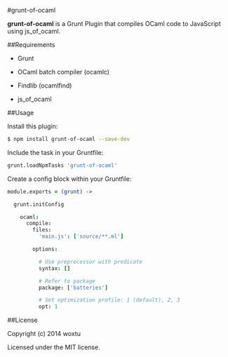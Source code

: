#grunt-of-ocaml

**grunt-of-ocaml** is a Grunt Plugin that compiles OCaml code to JavaScript using js_of_ocaml.

##Requirements

* Grunt

* OCaml batch compiler (ocamlc)

* Findlib (ocamlfind)

* js_of_ocaml

##Usage

Install this plugin:

```sh
$ npm install grunt-of-ocaml --save-dev
```

Include the task in your Gruntfile:

```coffee
grunt.loadNpmTasks 'grunt-of-ocaml'
```

Create a config block within your Gruntfile:

```coffee
module.exports = (grunt) ->

  grunt.initConfig

    ocaml:
      compile:
        files:
          'main.js': ['source/**.ml']

        options:

          # Use preprocessor with predicate
          syntax: []

          # Refer to package
          package: ['batteries']

          # Set optimization profile: 1 (default), 2, 3
          opt: 1
```

##License

Copyright (c) 2014 woxtu

Licensed under the MIT license.
